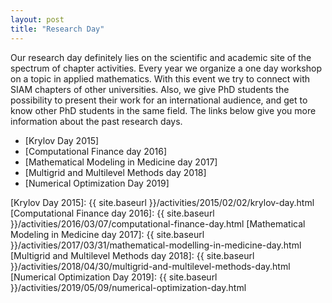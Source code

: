 ```yaml
---
layout: post
title: "Research Day"
---
```


Our research day definitely lies on the scientific and academic site of the spectrum of chapter activities. 
Every year we organize a one day workshop on a topic in applied mathematics. With this event we try to 
connect with SIAM chapters of other universities. Also, we give PhD students the possibility to present 
their work for an international audience, and get to know other PhD students in the same field. The links 
below give you more information about the past research days.

* [Krylov Day 2015]
* [Computational Finance day 2016]
* [Mathematical Modeling in Medicine day 2017]
* [Multigrid and Multilevel Methods day 2018]
* [Numerical Optimization Day 2019]

[Krylov Day 2015]: {{ site.baseurl }}/activities/2015/02/02/krylov-day.html
[Computational Finance day 2016]: {{ site.baseurl }}/activities/2016/03/07/computational-finance-day.html
[Mathematical Modeling in Medicine day 2017]: {{ site.baseurl }}/activities/2017/03/31/mathematical-modelling-in-medicine-day.html
[Multigrid and Multilevel Methods day 2018]: {{ site.baseurl }}/activities/2018/04/30/multigrid-and-multilevel-methods-day.html
[Numerical Optimization Day 2019]: {{ site.baseurl }}/activities/2019/05/09/numerical-optimization-day.html
